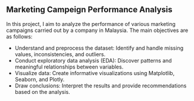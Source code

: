 ## Marketing Campeign Performance Analysis

In this project, I aim to analyze the performance of various marketing campaigns carried out by a company in Malaysia. The main objectives are as follows:

- Understand and preprocess the dataset: Identify and handle missing values, inconsistencies, and outliers. <br/>
- Conduct exploratory data analysis (EDA): Discover patterns and meaningful relationships between variables. <br/>
- Visualize data: Create informative visualizations using Matplotlib, Seaborn, and Plotly. <br/>
- Draw conclusions: Interpret the results and provide recommendations based on the analysis. <br/>
